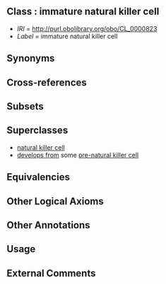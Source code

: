 
## Class : immature natural killer cell

 * *IRI* = http://purl.obolibrary.org/obo/CL_0000823
 * *Label* = immature natural killer cell

## Synonyms


## Cross-references


## Subsets


## Superclasses

 * [natural killer cell](../../CL/23/CL_0000623.md)
 * [develops from](../../RO/02/RO_0002202.md) some [pre-natural killer cell](../../CL/37/CL_0000937.md)

## Equivalencies


## Other Logical Axioms


## Other Annotations


## Usage


## External Comments

